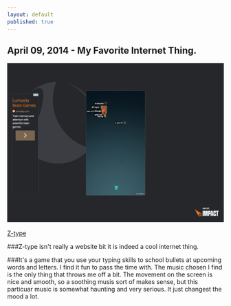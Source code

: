 ```yaml
---
layout: default
published: true
---
```


## April 09, 2014 - My Favorite Internet Thing.

![](/img/blog13.png)

[Z-type](http://phoboslab.org/ztype/)

###Z-type isn't really a website bit it is indeed a cool internet thing. 

###It's a game that you use your typing skills to school bullets at upcoming words and letters. I find it fun to pass the time with. The music chosen I find is the only thing that throws me off a bit. The movement on the screen is nice and smooth, so a soothing musis sort of makes sense, but this particuar music is somewhat haunting and very serious. It just changest the mood a lot.